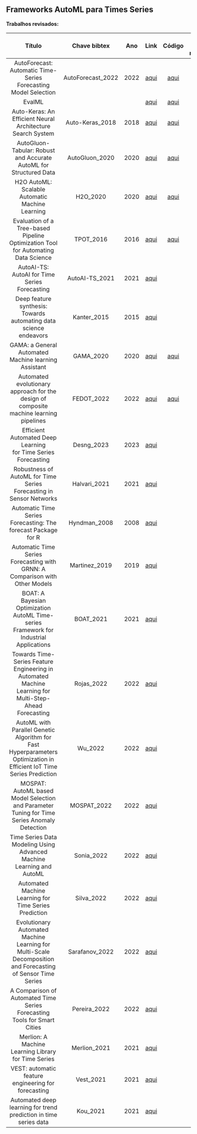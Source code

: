 ## Frameworks AutoML para Times Series

**Trabalhos revisados:**


| Título | Chave bibtex | Ano | Link | Código | Página do resumo |
|:------:|:-------:|:---:|:----:|:----------------:|:----------------:|
|AutoForecast: Automatic Time-Series Forecasting Model Selection|AutoForecast_2022|2022|[aqui](https://dl.acm.org/doi/10.1145/3511808.3557241)|[aqui](https://drive.google.com/drive/folders/1K1w1Ida5Cr15b5Fhidax-i-fNpWZjvet)||
|EvalML|||[aqui](https://dl.acm.org/doi/10.1145/3511808.3557241)|[aqui](https://github.com/alteryx/evalml)||
|Auto-Keras: An Efficient Neural Architecture Search System|Auto-Keras_2018|2018|[aqui](https://arxiv.org/abs/1806.10282)|[aqui](https://github.com/keras-team/autokeras)||
|AutoGluon-Tabular: Robust and Accurate AutoML for Structured Data|AutoGluon_2020|2020|[aqui](https://arxiv.org/abs/2003.06505)|[aqui](https://github.com/awslabs/autogluon)||
|H2O AutoML: Scalable Automatic Machine Learning|H2O_2020|2020|[aqui](https://www.automl.org/wp-content/uploads/2020/07/AutoML_2020_paper_61.pdf)|[aqui](https://docs.h2o.ai/h2o/latest-stable/h2o-docs/automl.html)||
|Evaluation of a Tree-based Pipeline Optimization Tool for Automating Data Science|TPOT_2016|2016|[aqui](https://dl.acm.org/doi/10.1145/2908812.2908918)|[aqui](https://epistasislab.github.io/tpot/)||
|AutoAI-TS: AutoAI for Time Series Forecasting|AutoAI-TS_2021|2021|[aqui](https://arxiv.org/abs/2102.12347)|||
|Deep feature synthesis: Towards automating data science endeavors|Kanter_2015|2015|[aqui](https://ieeexplore.ieee.org/document/7344858)|||
|GAMA: a General Automated Machine learning Assistant|GAMA_2020|2020|[aqui](https://arxiv.org/abs/2007.04911)|[aqui](https://github.com/openml-labs/gama)||
|Automated evolutionary approach for the design of composite machine learning pipelines|FEDOT_2022|2022|[aqui](https://arxiv.org/abs/2106.15397)|[aqui](https://github.com/aimclub/FEDOT)||
|Efficient Automated Deep Learning for Time Series Forecasting|Desng_2023|2023|[aqui](https://link.springer.com/chapter/10.1007/978-3-031-26409-2_40)|||
|Robustness of AutoML for Time Series Forecasting in Sensor Networks|Halvari_2021|2021|[aqui](https://ieeexplore.ieee.org/abstract/document/9472199)|||
|Automatic Time Series Forecasting: The forecast Package for R|Hyndman_2008|2008|[aqui](https://rjournal.github.io/archive/2021/RJ-2021-101/RJ-2021-101.pdf)|||
|Automatic Time Series Forecasting with GRNN: A Comparison with Other Models|Martinez_2019|2019|[aqui](https://link.springer.com/chapter/10.1007/978-3-030-20521-8_17)|||
|BOAT: A Bayesian Optimization AutoML Time-series Framework for Industrial Applications|BOAT_2021|2021|[aqui](https://ieeexplore.ieee.org/abstract/document/9564105)|||
|Towards Time-Series Feature Engineering in Automated Machine Learning for Multi-Step-Ahead Forecasting|Rojas_2022|2022|[aqui](https://www.mdpi.com/2673-4591/18/1/17)|||
|AutoML with Parallel Genetic Algorithm for Fast Hyperparameters Optimization in Efficient IoT Time Series Prediction|Wu_2022|2022|[aqui](https://ieeexplore.ieee.org/abstract/document/9996560)|||
|MOSPAT: AutoML based Model Selection and Parameter Tuning for Time Series Anomaly Detection|MOSPAT_2022|2022|[aqui](https://arxiv.org/abs/2205.11755)|||
|Time Series Data Modeling Using Advanced Machine Learning and AutoML|Sonia_2022|2022|[aqui](https://www.mdpi.com/2071-1050/14/22/15292)|||
|Automated Machine Learning for Time Series Prediction|Silva_2022|2022|[aqui](https://ieeexplore.ieee.org/abstract/document/9870305)|||
|Evolutionary Automated Machine Learning for Multi-Scale Decomposition and Forecasting of Sensor Time Series|Sarafanov_2022|2022|[aqui](https://ieeexplore.ieee.org/abstract/document/9870347)|||
|A Comparison of Automated Time Series Forecasting Tools for Smart Cities|Pereira_2022|2022|[aqui](https://link.springer.com/chapter/10.1007/978-3-031-16474-3_45)|||
|Merlion: A Machine Learning Library for Time Series|Merlion_2021|2021|[aqui](https://arxiv.org/abs/2109.09265)|||
|VEST: automatic feature engineering for forecasting|Vest_2021|2021|[aqui](https://link.springer.com/article/10.1007/s10994-021-05959-y)|||
|Automated deep learning for trend prediction in time series data|Kou_2021|2021|[aqui](https://ieeexplore.ieee.org/abstract/document/9626910)|||
